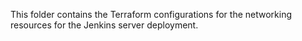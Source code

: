 This folder contains the Terraform configurations for the networking resources for the Jenkins server deployment.
